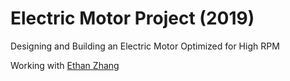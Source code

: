 # Electric Motor Project (2019)
Designing and Building an Electric Motor Optimized for High RPM

Working with [Ethan Zhang](https://www.linkedin.com/in/ethnzhng/)

